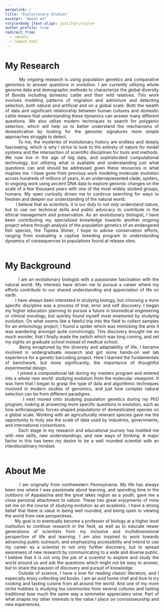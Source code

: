 ```yaml
---
permalink: /
title: "Evolutionary Studies"
excerpt: "About me"
<style>body {text-align: justify}</style>
author_profile: true
redirect_from: 
  - /about/
  - /about.html
---
```



# **My Research** 
<div style="text-align: justify">
&nbsp; &nbsp; &nbsp; &nbsp; My ongoing research is using population genetics and comparative genomics to answer questions in evolution. I am currently utilizing whole genome data and demographic methods  to characterize the global diversity of Bovids including domestic cattle and their wild relatives. This work involves modeling patterns of migration and admixture and detecting selection, both natural and artificial and on a global scale. Both the wealth of data and significant relationship between human cultures and domestic cattle means that understanding these dynamics can answer many different questions. We also utilize modern techniques to search for polygenic selection, which will help us to better understand the mechanisms of domestication by looking for the genomic signatures more simple approaches struggle to detect.<br>   
&nbsp; &nbsp; &nbsp; &nbsp; To me, the mysteries of evolutionary history are endless and deeply fascinating, which is why I strive to look to the entirety of nature for model systems and the intersection of scientific disciplines for tools and methods. We now live in the age of big data, and sophisticated computational technology, but utilizing what is available and understanding just what questions can and should be addressed given these resources is what inspires me. I have gone from previous work modeling molecular evolution across hundreds of millions of years, in an underrepresented clade, spiders, to ongoing work using ancient DNA data to explore genomic changes on the scale of a few thousand years with one of the most widely studied groups, humans. My open curiosity drives me to continue searching for ways to freshen and deepen our understanding of the natural world.<br>  
&nbsp; &nbsp; &nbsp; &nbsp; I believe that as scientists, it is our duty to not only understand nature, but to use our technical skills and public advocacy to contribute in the ethical management and preservation. As an evolutionary biologist, I have been contributing my specialized knowledge towards another ongoing project where through analysis of the population genetics of an endangered fish species, the Topeka Shiner, I hope to advise conservation efforts, ranging from evaluating a captive breeding program to understanding dynamics of consequences to populations found at release sites.<br>  
  <br>
</div>

# **My Background**
<div style="text-align: justify">
&nbsp; &nbsp; &nbsp; &nbsp; I am an evolutionary biologist with a passionate fascination with the natural world. My interests have driven me to pursue a career where my efforts contribute to our shared understanding and appreciation of life on earth.  <br>  
&nbsp; &nbsp; &nbsp; &nbsp; I have always been interested in studying biology, but choosing a more specific discipline was a process of trial, error and self discovery. I began my higher education planning to pursue a future in biomedical engineering or clinical oncology, but quickly found myself most enamored by studying evolution. On what seems like a fateful trip into the field to collect samples for an entomology project, I found a spider which was mimicking the ants it was wandering amongst quite convincingly. This discovery brought me so much wonder, that I finally made the switch which was long coming, and set my sights on graduate school instead of medical school.  <br> 
&nbsp; &nbsp; &nbsp; &nbsp; Being enraptured by the diversity and adaptability of life, I  became involved in undergraduate research and got some hands-on wet lab experience for a genetic barcoding project. Here I learned the fundamentals of benchwork, but more significantly, the importance of thoughtful experimental design.  <br>
&nbsp; &nbsp; &nbsp; &nbsp; I joined a computational lab during my masters program and entered into a whole new world: studying evolution from the molecular viewpoint. It was here that I began to grasp the type of data and algorithmic techniques involved in modern studies of genomics, and just how complex natural selection can be from different paradigms.  <br>
 &nbsp; &nbsp; &nbsp; &nbsp; I next moved onto studying population genetics during my PhD program, looking at answering more specific questions in evolution, such as how anthropogenic forces shaped populations of domesticated species on a global scale. Working with an agriculturally relevant species gave me the opportunity to truly see the scale of data used by industries, governments, and international consortiums.   <br>
&nbsp; &nbsp; &nbsp; &nbsp; Each stage in my research and educational journey has instilled me with new skills, new understandings, and new ways of thinking. A major factor in this has been my desire to be a well rounded scientist with an interdisciplinary mindset.   <br>
  <br>
</div>

# **About Me**
<div style="text-align: justify">
&nbsp; &nbsp; &nbsp; &nbsp; I am originally from northwestern Pennsylvania. My life has always been one where I was passionate about learning, and spending time in the outdoors of Appalachia and the great lakes region as a youth, gave me a close personal attachment to nature. These two great enjoyments of mine set me on the course of studying evolution as an academic. I have a strong belief that there is value in being well rounded, and being open to viewing the world from new perspectives.  <br>
&nbsp; &nbsp; &nbsp; &nbsp; My goal is to eventually become a professor of biology at a higher level institution to continue research in the field, as well as to educate newer generations of scientists from my inclusive and multidimensional perspective of life and learning. I am also inspired to work towards advancing public outreach, and emphasizing accessibility and intend to use my career as a scientist to not only further discovery, but to spread awareness of new research by communicating to a wide and diverse public. I believe that it is not only the job of a scientist to explore and study the world around us and ask the questions which might not be easy to answer, but to share the passion of discovery and pursuit of knowledge.  <br>
&nbsp; &nbsp; &nbsp; &nbsp; Outside of science, I have a love for reading classic literature, and I especially enjoy collecting old books. I am an avid home chef and love to try cooking and tasting cuisine from all around the world. And one of my more niche hobbies is studying tea ceremonies from several cultures and tasting traditional teas much the same way a sommelier appreciates wine. Part of what shapes my other interests is the value I place on connoisseurship and new experiences.   <br>
</div>
